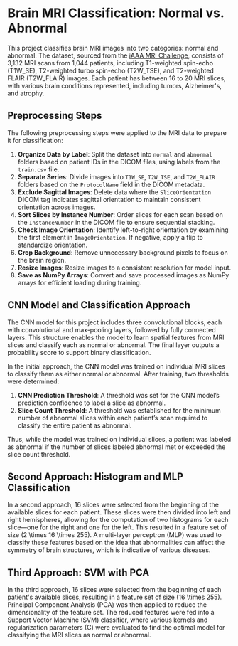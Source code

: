 # Brain MRI Classification: Normal vs. Abnormal

This project classifies brain MRI images into two categories: normal and abnormal. The dataset, sourced from the [iAAA MRI Challenge](https://github.com/iAAA-event/iAAA-MRI-Challenge), consists of 3,132 MRI scans from 1,044 patients, including T1-weighted spin-echo (T1W_SE), T2-weighted turbo spin-echo (T2W_TSE), and T2-weighted FLAIR (T2W_FLAIR) images. Each patient has between 16 to 20 MRI slices, with various brain conditions represented, including tumors, Alzheimer's, and atrophy.

## Preprocessing Steps

The following preprocessing steps were applied to the MRI data to prepare it for classification:

1. **Organize Data by Label**: Split the dataset into `normal` and `abnormal` folders based on patient IDs in the DICOM files, using labels from the `train.csv` file.
2. **Separate Series**: Divide images into `T1W_SE`, `T2W_TSE`, and `T2W_FLAIR` folders based on the `ProtocolName` field in the DICOM metadata.
3. **Exclude Sagittal Images**: Delete data where the `SliceOrientation` DICOM tag indicates sagittal orientation to maintain consistent orientation across images.
4. **Sort Slices by Instance Number**: Order slices for each scan based on the `InstanceNumber` in the DICOM file to ensure sequential stacking.
5. **Check Image Orientation**: Identify left-to-right orientation by examining the first element in `ImageOrientation`. If negative, apply a flip to standardize orientation.
6. **Crop Background**: Remove unnecessary background pixels to focus on the brain region.
7. **Resize Images**: Resize images to a consistent resolution for model input.
8. **Save as NumPy Arrays**: Convert and save processed images as NumPy arrays for efficient loading during training.

## CNN Model and Classification Approach

The CNN model for this project includes three convolutional blocks, each with convolutional and max-pooling layers, followed by fully connected layers. This structure enables the model to learn spatial features from MRI slices and classify each as normal or abnormal. The final layer outputs a probability score to support binary classification.

In the initial approach, the CNN model was trained on individual MRI slices to classify them as either normal or abnormal. After training, two thresholds were determined:

1. **CNN Prediction Threshold**: A threshold was set for the CNN model’s prediction confidence to label a slice as abnormal.
2. **Slice Count Threshold**: A threshold was established for the minimum number of abnormal slices within each patient’s scan required to classify the entire patient as abnormal.

Thus, while the model was trained on individual slices, a patient was labeled as abnormal if the number of slices labeled abnormal met or exceeded the slice count threshold.

## Second Approach: Histogram and MLP Classification

In a second approach, 16 slices were selected from the beginning of the available slices for each patient. These slices were then divided into left and right hemispheres, allowing for the computation of two histograms for each slice—one for the right and one for the left. This resulted in a feature set of size \(2 \times 16 \times 255\). A multi-layer perceptron (MLP) was used to classify these features based on the idea that abnormalities can affect the symmetry of brain structures, which is indicative of various diseases.

## Third Approach: SVM with PCA

In the third approach, 16 slices were selected from the beginning of each patient's available slices, resulting in a feature set of size \(16 \times 255\). Principal Component Analysis (PCA) was then applied to reduce the dimensionality of the feature set. The reduced features were fed into a Support Vector Machine (SVM) classifier, where various kernels and regularization parameters (C) were evaluated to find the optimal model for classifying the MRI slices as normal or abnormal.
